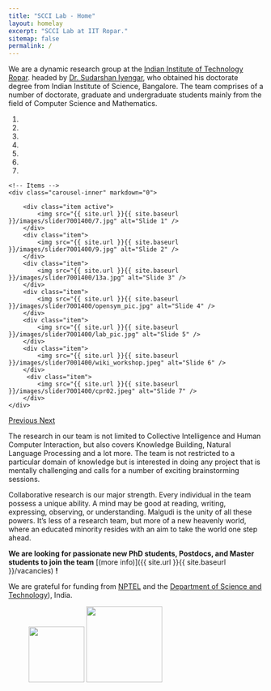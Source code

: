 ```yaml
---
title: "SCCI Lab - Home"
layout: homelay
excerpt: "SCCI Lab at IIT Ropar."
sitemap: false
permalink: /
---
```


We are a dynamic research group at the [Indian Institute of Technology Ropar](http://www.iitrpr.ac.in). headed by [Dr. Sudarshan Iyengar](http://sudarshaniyengar.com), who obtained his doctorate degree from Indian Institute of Science, Bangalore. The team comprises of a number of doctorate, graduate and undergraduate students mainly from the field of Computer Science and Mathematics.


<div markdown="0" id="carousel" class="carousel slide" data-ride="carousel" data-interval="5000" data-pause="hover" >
    <!-- Menu -->
    <ol class="carousel-indicators">
        <li data-target="#carousel" data-slide-to="0" class="active"></li>
        <li data-target="#carousel" data-slide-to="1"></li>
        <li data-target="#carousel" data-slide-to="2"></li>
        <li data-target="#carousel" data-slide-to="3"></li>
        <li data-target="#carousel" data-slide-to="4"></li>
        <li data-target="#carousel" data-slide-to="5"></li>
        <li data-target="#carousel" data-slide-to="6"></li>
    </ol>

    <!-- Items -->
    <div class="carousel-inner" markdown="0">

        <div class="item active">
            <img src="{{ site.url }}{{ site.baseurl }}/images/slider7001400/7.jpg" alt="Slide 1" />
        </div>
        <div class="item">
            <img src="{{ site.url }}{{ site.baseurl }}/images/slider7001400/9.jpg" alt="Slide 2" />
        </div>
        <div class="item">
            <img src="{{ site.url }}{{ site.baseurl }}/images/slider7001400/13a.jpg" alt="Slide 3" />
        </div>
        <div class="item">
            <img src="{{ site.url }}{{ site.baseurl }}/images/slider7001400/opensym_pic.jpg" alt="Slide 4" />
        </div>
        <div class="item">
            <img src="{{ site.url }}{{ site.baseurl }}/images/slider7001400/lab_pic.jpg" alt="Slide 5" />
        </div>
        <div class="item">
            <img src="{{ site.url }}{{ site.baseurl }}/images/slider7001400/wiki_workshop.jpeg" alt="Slide 6" />
        </div>       
         <div class="item">
            <img src="{{ site.url }}{{ site.baseurl }}/images/slider7001400/cpr02.jpeg" alt="Slide 7" />
        </div>
    </div>
  <a class="left carousel-control" href="#carousel" role="button" data-slide="prev">
    <span class="glyphicon glyphicon-chevron-left" aria-hidden="true"></span>
    <span class="sr-only">Previous</span>
  </a>
  <a class="right carousel-control" href="#carousel" role="button" data-slide="next">
    <span class="glyphicon glyphicon-chevron-right" aria-hidden="true"></span>
    <span class="sr-only">Next</span>
  </a>
</div>


The research in our team is not limited to Collective Intelligence and Human Computer Interaction, but also covers Knowledge Building, Natural Language Processing and a lot more. The team is not restricted to a particular domain of knowledge but is interested in doing any project that is mentally challenging and calls for a number of exciting brainstorming sessions.

Collaborative research is our major strength. Every individual in the team possess a unique ability. A mind may be good at reading, writing, expressing, observing, or understanding. Malgudi is the unity of all these powers. It’s less of a research team, but more of a new heavenly world, where an educated minority resides with an aim to take the world one step ahead.

 **We are  looking for passionate new PhD students, Postdocs, and Master students to join the team** [(more info)]({{ site.url }}{{ site.baseurl }}/vacancies) **!**


We are grateful for funding from [NPTEL](https://nptel.ac.in/) and the [Department of Science and Technology](https://dst.gov.in/)), India.

<figure class="fourth">
  <img src="{{ site.url }}{{ site.baseurl }}/images/logopic/nptel.png" style="width: 110px">
  <img src="{{ site.url }}{{ site.baseurl }}/images/logopic/dst.png" style="width: 150px">
</figure>
